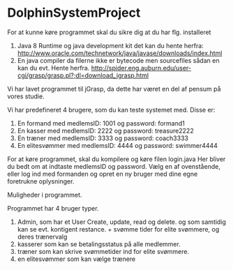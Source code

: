 # DolphinSystemProject

For at kunne køre programmet skal du sikre dig at du har flg. installeret

1. Java 8 Runtime og java development kit det kan du hente herfra: http://www.oracle.com/technetwork/java/javase/downloads/index.html
2. En java compiler da filerne ikke er bytecode men sourcefiles sådan en kan du evt. 
Hente herfra. http://spider.eng.auburn.edu/user-cgi/grasp/grasp.pl?;dl=download_jgrasp.html

Vi har lavet programmet til jGrasp, da dette har været en del af pensum på vores studie.

Vi har predefineret 4 brugere, som du kan teste systemet med. Disse er:
1. En formand med medlemsID: 1001 og password: formand1
2. En kasser med medlemsID: 2222 og password: treasure2222
3. En træner med medlemsID: 3333 og password: coach3333
4. En elitesvømmer med medlemsID: 4444 og password: swimmer4444

For at køre programmet, skal du kompilere og køre filen login.java
Her bliver du bedt om at indtaste medlemsID og password. Vælg en af ovenstående, eller log ind med formanden og opret en ny bruger 
med dine egne foretrukne oplysninger.

Muligheder i programmet.

Programmet har 4 bruger typer.
1. Admin, som har et User Create, update, read og delete.
og som samtidig kan se evt. kontigent restance. + svømme tider for elite svømmere, og deres trænervalg
2. kasserer som kan se betalingsstatus på alle medlemmer.
3. træner som kan skrive svømmetider ind for elite svømmere.
4. en elitesvømmer som kan vælge trænere

